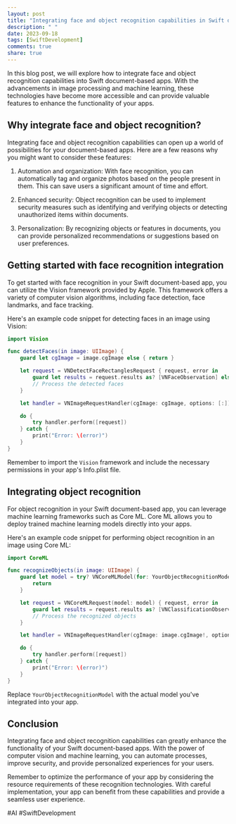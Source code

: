 ```yaml
---
layout: post
title: "Integrating face and object recognition capabilities in Swift document-based apps"
description: " "
date: 2023-09-18
tags: [SwiftDevelopment]
comments: true
share: true
---
```


In this blog post, we will explore how to integrate face and object recognition capabilities into Swift document-based apps. With the advancements in image processing and machine learning, these technologies have become more accessible and can provide valuable features to enhance the functionality of your apps.

## Why integrate face and object recognition?

Integrating face and object recognition capabilities can open up a world of possibilities for your document-based apps. Here are a few reasons why you might want to consider these features:

1. Automation and organization: With face recognition, you can automatically tag and organize photos based on the people present in them. This can save users a significant amount of time and effort.

2. Enhanced security: Object recognition can be used to implement security measures such as identifying and verifying objects or detecting unauthorized items within documents.

3. Personalization: By recognizing objects or features in documents, you can provide personalized recommendations or suggestions based on user preferences.

## Getting started with face recognition integration

To get started with face recognition in your Swift document-based app, you can utilize the Vision framework provided by Apple. This framework offers a variety of computer vision algorithms, including face detection, face landmarks, and face tracking.

Here's an example code snippet for detecting faces in an image using Vision:

```swift
import Vision

func detectFaces(in image: UIImage) {
    guard let cgImage = image.cgImage else { return }

    let request = VNDetectFaceRectanglesRequest { request, error in
        guard let results = request.results as? [VNFaceObservation] else { return }
        // Process the detected faces
    }

    let handler = VNImageRequestHandler(cgImage: cgImage, options: [:])

    do {
        try handler.perform([request])
    } catch {
        print("Error: \(error)")
    }
}
```

Remember to import the `Vision` framework and include the necessary permissions in your app's Info.plist file.

## Integrating object recognition

For object recognition in your Swift document-based app, you can leverage machine learning frameworks such as Core ML. Core ML allows you to deploy trained machine learning models directly into your apps.

Here's an example code snippet for performing object recognition in an image using Core ML:

```swift
import CoreML

func recognizeObjects(in image: UIImage) {
    guard let model = try? VNCoreMLModel(for: YourObjectRecognitionModel().model) else {
        return
    }

    let request = VNCoreMLRequest(model: model) { request, error in
        guard let results = request.results as? [VNClassificationObservation] else { return }
        // Process the recognized objects
    }

    let handler = VNImageRequestHandler(cgImage: image.cgImage!, options: [:])

    do {
        try handler.perform([request])
    } catch {
        print("Error: \(error)")
    }
}
```

Replace `YourObjectRecognitionModel` with the actual model you've integrated into your app.

## Conclusion

Integrating face and object recognition capabilities can greatly enhance the functionality of your Swift document-based apps. With the power of computer vision and machine learning, you can automate processes, improve security, and provide personalized experiences for your users.

Remember to optimize the performance of your app by considering the resource requirements of these recognition technologies. With careful implementation, your app can benefit from these capabilities and provide a seamless user experience.

#AI #SwiftDevelopment